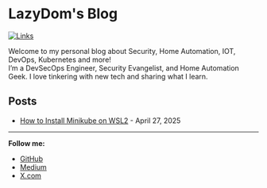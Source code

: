 # LazyDom's Blog

[![Links](https://github.com/LazyDom/blog/actions/workflows/link-check.yml/badge.svg?branch=main)](https://github.com/LazyDom/blog/actions/workflows/link-check.yml)

Welcome to my personal blog about Security, Home Automation, IOT, DevOps, Kubernetes and more!  
I’m a DevSecOps Engineer, Security Evangelist, and Home Automation Geek. I love tinkering with new tech and sharing what I learn.

## Posts

- [How to Install Minikube on WSL2](https://lazydom.github.io/blog/blog/how-to-install-minikube-on-wsl2/) - April 27, 2025

<!-- Add more posts as you write them -->

---

**Follow me:**  
- [GitHub](https://github.com/LazyDom)  
- [Medium](https://medium.com/@LazyDom)  
- [X.com](https://x.com/lazyd0m)

